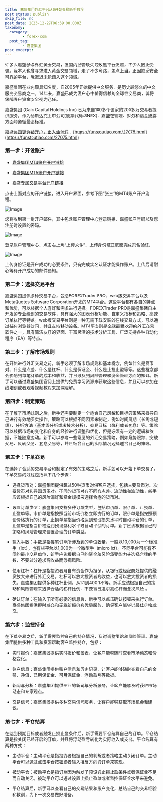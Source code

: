 ```yaml
---
title: 嘉盛集团外汇平台从0开始交易新手教程
post_status: publish
skip_file: no
post_date: 2023-12-29T06:39:00.000Z
taxonomy:
  category:
        - forex-com
  post_tag:
        - 嘉盛集团
post_excerpt: 
---
```

许多人渴望参与外汇黄金交易，但国内监管缺失导致黑平台泛滥，不少人因此受骗。我本人也曾寻求进入黄金交易领域，走了不少弯路，差点上当。正因缺乏安全可靠的平台，我迟迟未能踏入这个领域。

嘉盛集团在业内颇具知名度，自2005年开始提供中文服务，是历史最悠久的中文服务交易商之一。14年来，嘉盛已成为客户心中值得信赖的全球性交易商，其将保障客户资金安全视为己任。

嘉盛集团 (Gain Capital Holdings Inc) 已为来自180多个国家的200多万交易者提供服务。作为纳斯达克上市公司(股票代码:SNEX)，嘉盛在管理、财务和信息披露方面均遵循最高标准。

[嘉盛集团更详细开户，出入金流程](https://funstoutiao.com/27075.html)：[https://funstoutiao.com/27075.html](https://funstoutiao.com/27075.html)

### 第一步：开设账户

* [嘉盛集团MT4账户开户链接](https://s.ssgg.net/jsmt4)

* [嘉盛集团MT5账户开户链接](https://s.ssgg.net/jsmt5)

* [嘉盛专属交易平台开户链接](https://s.ssgg.net/js)

点击上面对应的开户链接，进入开户界面，参考下图“张三”的MT4账户开户流程。

![Image](https://prod-files-secure.s3.us-west-2.amazonaws.com/39ed1227-6d7d-4570-be36-9ccd4a2c4241/7a167aea-686b-400d-af59-4e18eb607a40/640.png?X-Amz-Algorithm=AWS4-HMAC-SHA256&X-Amz-Content-Sha256=UNSIGNED-PAYLOAD&X-Amz-Credential=ASIAZI2LB466R4UOV2K4%2F20250416%2Fus-west-2%2Fs3%2Faws4_request&X-Amz-Date=20250416T041308Z&X-Amz-Expires=3600&X-Amz-Security-Token=IQoJb3JpZ2luX2VjELT%2F%2F%2F%2F%2F%2F%2F%2F%2F%2FwEaCXVzLXdlc3QtMiJHMEUCIDSRFCz4YAzPXLXK1NVeuqgXHY6WSGicuu0bT7RIqws5AiEAmX3e50rraL7T12TMTMMKcvTAJCczBoRKGVcZ%2Fc6HwKcq%2FwMIPRAAGgw2Mzc0MjMxODM4MDUiDKqwqyZ5pOJDtWNgQCrcA%2FCLfr1E7MVqpe8OrW1AxpyI8QdKbhMjnByM3IhLAOuKHYAj0abFCG94vpipAVjpO6aCWpV7L5EXkZjayGi4kxOtYlCdZv2HRw1OZIfL%2Fxx7jmFWb%2By89zpmeoFeqEU1eds7JcIRgOxMF3mm4Qfou3FsxTvl7eS0L750V4MT63mQnRoYDjyrSkyes3Xb0bbr1PLXAoHHJeV3dXP8EDNxme89f0Z%2F%2FR1qaupw%2FXExVVrumUc98DERo3qgx%2FkQPt6jplX9ecKot0lTXKnhYaNcLCRadRe2W8dtW%2B3QYy%2FbejqjmIG3WERArn0yyFJGjz9ouAmzpzxsKHBRFeSN2nLXu6SlfTQvwD026lcklLD0FCC3adhy%2Bj1IYoCJrnYqjMsc%2FGXTVK%2F1SwP4DALWWZ1S5gKdDuqByHQaQnGY3dVb6Zo7g9zu7vyQmHsnYH%2FZhXbN%2Fe6yBA8sSnDOS4%2BDnLYb%2BoEU9jCZsXk%2FxdCp57s0FhMT3FxSx%2FwzGPmW3R%2FqnMPAivJao0B%2BYeLH5VrGdXYQcBUdyOuZpVnfURUmletaQp2piVmIBFuXiU4xNt6wNxUBvrxqhPpGdnLBNhEeVD82XGX1GfdrBa7GNqB4NAOaKYmX61WeE%2BDPgIPoaWkuMOzT%2FL8GOqUByKn3dMlOhCFTJN92T89D2EMgQIpj0EyToLfhwB4EL%2BwanRdo1LyCFq4PS7LB8LW4ZuD6CEZKEHbXBnWX10oBOEBC%2B1UC51M0Ma2F0TyxcweQbLwsKKOvHBbfEhrVdorOS%2FZ8d3SiJPP1RQ6NtiIcMOxeiyWowB6UGNZfsE9x%2FSHY32NTtQXK7iKOmXlDWnlXJXvYgJ3J31OAsOE10y3G%2BDeEInE1&X-Amz-Signature=58ee6ae578cf722a2094e64f8e190f264366a123684d69da9886bd61c566df64&X-Amz-SignedHeaders=host&x-id=GetObject)

您将收到第一封开户邮件，其中包含账户管理中心登录链接、嘉盛账户号码以及您注册时设置的密码。

![Image](https://prod-files-secure.s3.us-west-2.amazonaws.com/39ed1227-6d7d-4570-be36-9ccd4a2c4241/eaa1c6b3-2877-4284-a0e1-530e222c27fb/image.png?X-Amz-Algorithm=AWS4-HMAC-SHA256&X-Amz-Content-Sha256=UNSIGNED-PAYLOAD&X-Amz-Credential=ASIAZI2LB466R4UOV2K4%2F20250416%2Fus-west-2%2Fs3%2Faws4_request&X-Amz-Date=20250416T041308Z&X-Amz-Expires=3600&X-Amz-Security-Token=IQoJb3JpZ2luX2VjELT%2F%2F%2F%2F%2F%2F%2F%2F%2F%2FwEaCXVzLXdlc3QtMiJHMEUCIDSRFCz4YAzPXLXK1NVeuqgXHY6WSGicuu0bT7RIqws5AiEAmX3e50rraL7T12TMTMMKcvTAJCczBoRKGVcZ%2Fc6HwKcq%2FwMIPRAAGgw2Mzc0MjMxODM4MDUiDKqwqyZ5pOJDtWNgQCrcA%2FCLfr1E7MVqpe8OrW1AxpyI8QdKbhMjnByM3IhLAOuKHYAj0abFCG94vpipAVjpO6aCWpV7L5EXkZjayGi4kxOtYlCdZv2HRw1OZIfL%2Fxx7jmFWb%2By89zpmeoFeqEU1eds7JcIRgOxMF3mm4Qfou3FsxTvl7eS0L750V4MT63mQnRoYDjyrSkyes3Xb0bbr1PLXAoHHJeV3dXP8EDNxme89f0Z%2F%2FR1qaupw%2FXExVVrumUc98DERo3qgx%2FkQPt6jplX9ecKot0lTXKnhYaNcLCRadRe2W8dtW%2B3QYy%2FbejqjmIG3WERArn0yyFJGjz9ouAmzpzxsKHBRFeSN2nLXu6SlfTQvwD026lcklLD0FCC3adhy%2Bj1IYoCJrnYqjMsc%2FGXTVK%2F1SwP4DALWWZ1S5gKdDuqByHQaQnGY3dVb6Zo7g9zu7vyQmHsnYH%2FZhXbN%2Fe6yBA8sSnDOS4%2BDnLYb%2BoEU9jCZsXk%2FxdCp57s0FhMT3FxSx%2FwzGPmW3R%2FqnMPAivJao0B%2BYeLH5VrGdXYQcBUdyOuZpVnfURUmletaQp2piVmIBFuXiU4xNt6wNxUBvrxqhPpGdnLBNhEeVD82XGX1GfdrBa7GNqB4NAOaKYmX61WeE%2BDPgIPoaWkuMOzT%2FL8GOqUByKn3dMlOhCFTJN92T89D2EMgQIpj0EyToLfhwB4EL%2BwanRdo1LyCFq4PS7LB8LW4ZuD6CEZKEHbXBnWX10oBOEBC%2B1UC51M0Ma2F0TyxcweQbLwsKKOvHBbfEhrVdorOS%2FZ8d3SiJPP1RQ6NtiIcMOxeiyWowB6UGNZfsE9x%2FSHY32NTtQXK7iKOmXlDWnlXJXvYgJ3J31OAsOE10y3G%2BDeEInE1&X-Amz-Signature=2ae2b45339101523327482a99d56e3679cb70496ce02cd9368ddb8990bfd3366&X-Amz-SignedHeaders=host&x-id=GetObject)

登录账户管理中心，点击右上角“上传文件”，上传身份证正反面完成实名验证。

![Image](https://prod-files-secure.s3.us-west-2.amazonaws.com/39ed1227-6d7d-4570-be36-9ccd4a2c4241/54090639-09fc-46b4-a135-e0289f707147/image.png?X-Amz-Algorithm=AWS4-HMAC-SHA256&X-Amz-Content-Sha256=UNSIGNED-PAYLOAD&X-Amz-Credential=ASIAZI2LB466R4UOV2K4%2F20250416%2Fus-west-2%2Fs3%2Faws4_request&X-Amz-Date=20250416T041308Z&X-Amz-Expires=3600&X-Amz-Security-Token=IQoJb3JpZ2luX2VjELT%2F%2F%2F%2F%2F%2F%2F%2F%2F%2FwEaCXVzLXdlc3QtMiJHMEUCIDSRFCz4YAzPXLXK1NVeuqgXHY6WSGicuu0bT7RIqws5AiEAmX3e50rraL7T12TMTMMKcvTAJCczBoRKGVcZ%2Fc6HwKcq%2FwMIPRAAGgw2Mzc0MjMxODM4MDUiDKqwqyZ5pOJDtWNgQCrcA%2FCLfr1E7MVqpe8OrW1AxpyI8QdKbhMjnByM3IhLAOuKHYAj0abFCG94vpipAVjpO6aCWpV7L5EXkZjayGi4kxOtYlCdZv2HRw1OZIfL%2Fxx7jmFWb%2By89zpmeoFeqEU1eds7JcIRgOxMF3mm4Qfou3FsxTvl7eS0L750V4MT63mQnRoYDjyrSkyes3Xb0bbr1PLXAoHHJeV3dXP8EDNxme89f0Z%2F%2FR1qaupw%2FXExVVrumUc98DERo3qgx%2FkQPt6jplX9ecKot0lTXKnhYaNcLCRadRe2W8dtW%2B3QYy%2FbejqjmIG3WERArn0yyFJGjz9ouAmzpzxsKHBRFeSN2nLXu6SlfTQvwD026lcklLD0FCC3adhy%2Bj1IYoCJrnYqjMsc%2FGXTVK%2F1SwP4DALWWZ1S5gKdDuqByHQaQnGY3dVb6Zo7g9zu7vyQmHsnYH%2FZhXbN%2Fe6yBA8sSnDOS4%2BDnLYb%2BoEU9jCZsXk%2FxdCp57s0FhMT3FxSx%2FwzGPmW3R%2FqnMPAivJao0B%2BYeLH5VrGdXYQcBUdyOuZpVnfURUmletaQp2piVmIBFuXiU4xNt6wNxUBvrxqhPpGdnLBNhEeVD82XGX1GfdrBa7GNqB4NAOaKYmX61WeE%2BDPgIPoaWkuMOzT%2FL8GOqUByKn3dMlOhCFTJN92T89D2EMgQIpj0EyToLfhwB4EL%2BwanRdo1LyCFq4PS7LB8LW4ZuD6CEZKEHbXBnWX10oBOEBC%2B1UC51M0Ma2F0TyxcweQbLwsKKOvHBbfEhrVdorOS%2FZ8d3SiJPP1RQ6NtiIcMOxeiyWowB6UGNZfsE9x%2FSHY32NTtQXK7iKOmXlDWnlXJXvYgJ3J31OAsOE10y3G%2BDeEInE1&X-Amz-Signature=27948e1af5f2b034c7c3783c6c0be08a5c7989061e834cb91034c31733989c61&X-Amz-SignedHeaders=host&x-id=GetObject)

上传身份证是开户成功的必要条件，只有完成实名认证才能操作账户。上传后请耐心等待开户成功的邮件通知。

### 第二步：选择交易平台

嘉盛集团提供多种交易平台，包括FOREXTrader PRO、web版交易平台以及MetaQuotes Software Corporation开发的MT4平台。这些平台都有各自的特点和优势，可以根据个人喜好和需求进行选择。FOREXTrader PRO是嘉盛集团自主开发的专业级别的交易软件，具有强大的图表分析功能、自定义指标和策略、高速订单执行等特点。web版交易平台则是一种无需下载安装的在线交易方式，可以通过任何浏览器访问，并且支持移动设备。MT4平台则是全球最受欢迎的外汇交易软件之一，具有简洁友好的界面、丰富灵活的技术分析工具、广泛支持各种自动化程序（EA）等特点。

### 第三步：了解市场规则

在开始进行外汇交易之前，新手必须了解市场规则和基本概念，例如什么是货币对、什么是点差、什么是杠杆、什么是保证金、什么是止损止盈等等。这些概念都会影响到每笔订单的成本和收益，并且涉及到风险管理和资金管理方面的知识。新手可以通过嘉盛集团官网上提供的免费学习资源来获取这些信息，并且可以参加在线培训或者观看视频教程来加深理解。

### 第四步：制定策略

在了解了市场规则之后，新手还需要制定一个适合自己风格和目标的策略来指导自己进行有效地买卖操作。策略可以根据不同因素来制定，例如时间周期（长线或短线）、分析方法（基本面分析或者技术分析）、交易目标（盈利或者套息）等。策略可以根据市场的变化和自身的经验进行调整和优化，但是必须有一定的逻辑和依据，不能随意变动。新手可以参考一些常见的外汇交易策略，例如趋势跟踪、突破交易、反转交易、套息交易等，并且结合自己的实际情况选择适合自己的策略。

### 第五步：下单交易

在选择了合适的交易平台和制定了有效的策略之后，新手就可以开始下单交易了。下单交易的过程包括以下几个步骤：

* 选择货币对：嘉盛集团提供超过50种货币对供客户选择，包括主要货币对、次要货币对和异国货币对。不同的货币对有不同的点差、流动性和波动性，新手应该根据自己的风险偏好和资金规模来选择合适的货币对。

* 设置订单类型：嘉盛集团支持多种订单类型，包括市价单、限价单、止损单、止盈单等。市价单是指按照当前市场价格立即执行的订单，限价单是指按照预设价格执行的订单，止损单是指当价格达到预设损失水平时自动平仓的订单，止盈单是指当价格达到预设盈利水平时自动平仓的订单。新手应该根据自己的策略和风险管理来设置合理的订单类型。

* 输入手数：手数是指每笔订单所涉及到的单位数量，一般以10,000为一个标准手（lot），也有些平台以1,000为一个微型手（micro lot）。不同平台可能有不同的最小交易单位，新手应该根据自己的资金和风险承受能力来选择合适的手数，不要过分追求高收益而忽视风险。

* 使用杠杆：杠杆是指投资者用自有资金作为担保，从银行或经纪商处提供的融资放大来进行外汇交易。杠杆可以放大投资者的收益，也可以放大投资者的损失。嘉盛集团提供多种杠杆比例，从1:1到400:1不等。新手应该根据自己的策略和风险管理来选择合适的杠杆比例，不要盲目追求高杠杆而忽视风险 。

* 确认订单：在输入了所有必要的信息后，新手可以点击确认按钮来执行订单。嘉盛集团提供即时成交和无重新报价的优质服务，确保客户能够以最佳价格成交。

### 第六步：监控持仓

在下单交易之后，新手需要监控自己的持仓情况，及时调整策略和风险管理。嘉盛集团提供多种工具和资源帮助客户监控持仓，包括：

* 实时报价：嘉盛集团提供实时报价和图表，让客户能够随时查看市场动态和价格变化。

* 账户信息：嘉盛集团提供账户信息和历史记录，让客户能够随时查看自己的余额、净值、已用保证金、可用保证金、浮动盈亏等数据。

* 新闻与分析：嘉盛集团提供专业的新闻与分析服务，让客户能够及时获取市场动态和专家观点。

* 交易信号：嘉盛集团提供多种交易信号服务，让客户能够获取市场机会和建议。

### 第七步：平仓结算

在达到预期目标或者触发止损止盈条件后，新手需要平仓结算自己的订单。平仓结算是指关闭已经开启的订单，并且将浮动盈亏转化为实际收入或支出。平仓结算有两种方式：

* 主动平仓：主动平仓是指投资者根据自己的判断或者策略主动关闭订单。主动平仓可以通过点击平仓按钮或者输入相反方向的订单来实现。

* 被动平仓：被动平仓是指订单因为触发了预设的止损止盈条件或者保证金不足而自动关闭。被动平仓可以通过设置止损止盈单或者监控保证金水平来避免。

* 平仓结算后，新手可以查看自己的交易结果和账户变化，总结自己的交易经验和教训，为下一次交易做好准备。